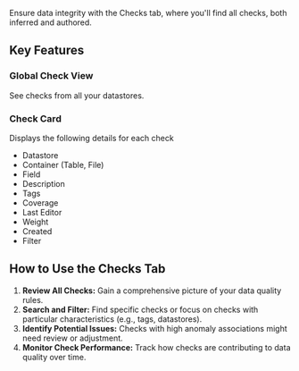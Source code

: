 Ensure data integrity with the Checks tab, where you'll find all checks, both inferred and authored.

## Key Features

### Global Check View
See checks from all your datastores.

### Check Card

Displays the following details for each check

* Datastore
* Container (Table, File)
* Field
* Description
* Tags
* Coverage
* Last Editor
* Weight
* Created
* Filter


## How to Use the Checks Tab

1. **Review All Checks:**  Gain a comprehensive picture of your data quality rules.
2. **Search and Filter:**  Find specific checks or focus on checks with particular characteristics (e.g., tags, datastores).
3. **Identify Potential Issues:**  Checks with high anomaly associations might need review or adjustment. 
4. **Monitor Check Performance:** Track how checks are contributing to data quality over time.  